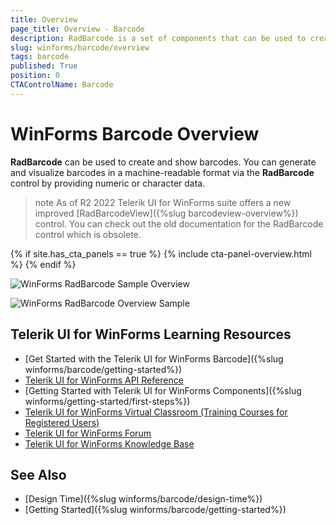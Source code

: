 ```yaml
---
title: Overview
page_title: Overview - Barcode
description: RadBarcode is a set of components that can be used to create, show and read barcodes. 
slug: winforms/barcode/overview 
tags: barcode
published: True
position: 0 
CTAControlName: Barcode
---
```


# WinForms Barcode Overview

**RadBarcode** can be used to create and show barcodes. You can generate and visualize barcodes in a machine-readable format via the **RadBarcode** control by providing numeric or character data. 

>note As of R2 2022 Telerik UI for WinForms suite offers a new improved [RadBarcodeView]({%slug barcodeview-overview%}) control. You can check out the old documentation for the RadBarcode control which is obsolete.

{% if site.has_cta_panels == true %}
{% include cta-panel-overview.html %}
{% endif %}

![WinForms RadBarcode Sample Overview](images/barcode-overview001.png)

![WinForms RadBarcode Overview Sample](images/barcode-overview002.png)


## Telerik UI for WinForms Learning Resources
* [Get Started with the Telerik UI for WinForms Barcode]({%slug winforms/barcode/getting-started%})
* [Telerik UI for WinForms API Reference](https://docs.telerik.com/devtools/winforms/api/)
* [Getting Started with Telerik UI for WinForms Components]({%slug winforms/getting-started/first-steps%})
* [Telerik UI for WinForms Virtual Classroom (Training Courses for Registered Users)](https://learn.telerik.com/learn/course/external/view/elearning/17/TelerikUIforWinForms) 
* [Telerik UI for WinForms Forum](https://www.telerik.com/forums/winforms)
* [Telerik UI for WinForms Knowledge Base](https://docs.telerik.com/devtools/winforms/knowledge-base)

## See Also

* [Design Time]({%slug winforms/barcode/design-time%})
* [Getting Started]({%slug winforms/barcode/getting-started%})
 
        
